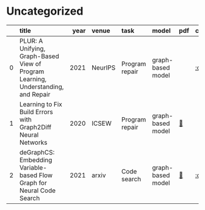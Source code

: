 # Uncategorized
|    | title                                                                             |   year | venue   | task           | model             | pdf                                    | code                                                 |
|---:|:----------------------------------------------------------------------------------|-------:|:--------|:---------------|:------------------|:---------------------------------------|:-----------------------------------------------------|
|  0 | PLUR: A Unifying, Graph-Based View of Program Learning, Understanding, and Repair |   2021 | NeurIPS | Program repair | graph-based model |                                        | [:octocat:](https://github.com/google-research/plur) |
|  1 | Learning to Fix Build Errors with Graph2Diff Neural Networks                      |   2020 | ICSEW   | Program repair | graph-based model | [📑](https://arxiv.org/abs/1911.01205) |                                                      |
|  2 | deGraphCS: Embedding Variable-based Flow Graph for Neural Code Search             |   2021 | arxiv   | Code search    | graph-based model | [📑](https://arxiv.org/abs/2103.13020) | [:octocat:](https://github.com/degraphcs/DeGraphCS)  |

